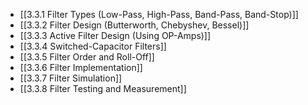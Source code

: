 

- [[3.3.1 Filter Types (Low-Pass, High-Pass, Band-Pass, Band-Stop)]]
- [[3.3.2 Filter Design (Butterworth, Chebyshev, Bessel)]]
- [[3.3.3 Active Filter Design (Using OP-Amps)]]
- [[3.3.4 Switched-Capacitor Filters]]
- [[3.3.5 Filter Order and Roll-Off]]
- [[3.3.6 Filter Implementation]]
- [[3.3.7 Filter Simulation]]
- [[3.3.8 Filter Testing and Measurement]]